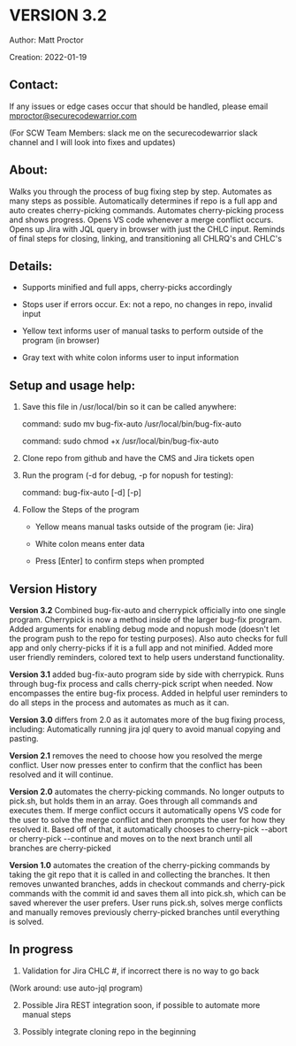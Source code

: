# VERSION 3.2

Author: Matt Proctor

Creation: 2022-01-19

## Contact:
If any issues or edge cases occur that should be handled, please email mproctor@securecodewarrior.com

(For SCW Team Members: slack me on the securecodewarrior slack channel and I will look into fixes and updates)

## About:
Walks you through the process of bug fixing step by step. Automates as many steps as possible.
Automatically determines if repo is a full app and auto creates cherry-picking commands.
Automates cherry-picking process and shows progress. Opens VS code whenever a merge conflict
occurs. Opens up Jira with JQL query in browser with just the CHLC input. Reminds of final
steps for closing, linking, and transitioning all CHLRQ's and CHLC's

## Details:
- Supports minified and full apps, cherry-picks accordingly

- Stops user if errors occur. Ex: not a repo, no changes in repo, invalid input

- Yellow text informs user of manual tasks to perform outside of the program (in browser)

- Gray text with white colon informs user to input information

## Setup and usage help:
1. Save this file in /usr/local/bin so it can be called anywhere:

	command: sudo mv bug-fix-auto /usr/local/bin/bug-fix-auto

	command: sudo chmod +x /usr/local/bin/bug-fix-auto

2. Clone repo from github and have the CMS and Jira tickets open
3. Run the program (-d for debug, -p for nopush for testing):

	command: bug-fix-auto [-d] [-p]

4. Follow the Steps of the program

	- Yellow means manual tasks outside of the program (ie: Jira)

	- White colon means enter data

	- Press [Enter] to confirm steps when prompted

## Version History
**Version 3.2** Combined bug-fix-auto and cherrypick officially into one single program.
	Cherrypick is now a method inside of the larger bug-fix program. Added arguments
	for enabling debug mode and nopush mode (doesn't let the program push to the repo
	for testing purposes). Also auto checks for full app and only cherry-picks if it
	is a full app and not minified. Added more user friendly reminders, colored text
	to help users understand functionality.

**Version 3.1** added bug-fix-auto program side by side with cherrypick. Runs through bug-fix
	process and calls cherry-pick script when needed. Now encompasses the entire
	bug-fix process. Added in helpful user reminders to do all steps in the process
	and automates as much as it can.

**Version 3.0** differs from 2.0 as it automates more of the bug fixing process, including:
        Automatically running jira jql query to avoid manual copying and pasting.

**Version 2.1** removes the need to choose how you resolved the merge conflict. User now
	presses enter to confirm that the conflict has been resolved and it will continue.

**Version 2.0** automates the cherry-picking commands. No longer outputs to pick.sh, but holds
	them in an array. Goes through all commands and executes them. If merge conflict
	occurs it automatically opens VS code for the user to solve the merge conflict and
	then prompts the user for how they resolved it. Based off of that, it automatically
	chooses to cherry-pick --abort or cherry-pick --continue and moves on to the next
	branch until all branches are cherry-picked
	
**Version 1.0** automates the creation of the cherry-picking commands by taking the git repo
	that it is called in and collecting the branches. It then removes unwanted branches,
	adds in checkout commands and cherry-pick commands with the commit id and saves them
	all into pick.sh, which can be saved wherever the user prefers. User runs pick.sh,
	solves merge conflicts and manually removes previously cherry-picked branches until
	everything is solved.

## In progress
1. Validation for Jira CHLC #, if incorrect there is no way to go back

(Work around: use auto-jql program)

2. Possible Jira REST integration soon, if possible to automate more manual steps

3. Possibly integrate cloning repo in the beginning

